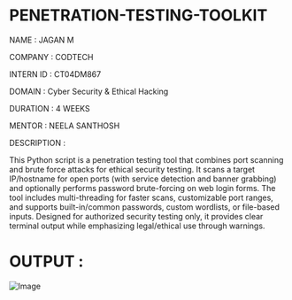 # PENETRATION-TESTING-TOOLKIT

NAME : JAGAN M 

COMPANY : CODTECH

INTERN ID : CT04DM867

DOMAIN : Cyber Security & Ethical Hacking 

DURATION : 4 WEEKS

MENTOR : NEELA SANTHOSH

DESCRIPTION :

This Python script is a penetration testing tool that combines port scanning and brute force attacks for ethical security testing. It scans a target IP/hostname for open ports (with service detection and banner grabbing) and optionally performs password brute-forcing on web login forms. The tool includes multi-threading for faster scans, customizable port ranges, and supports built-in/common passwords, custom wordlists, or file-based inputs. Designed for authorized security testing only, it provides clear terminal output while emphasizing legal/ethical use through warnings.

# OUTPUT :

![Image](https://github.com/user-attachments/assets/ca0d502c-da13-4071-a725-0b74f9856115)

